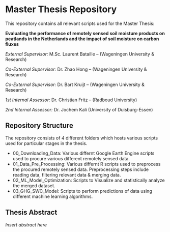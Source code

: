 # Master Thesis Repository
 This repository contains all relevant scripts used for the Master Thesis: 

**Evaluating the performance of remotely sensed soil moisture products on peatlands in the Netherlands and the impact of soil moisture on carbon fluxes**

*External Supervisor:* M.Sc. Laurent Bataille – (Wageningen University & Research)

*Co-External Supervisor:* Dr. Zhao Hong – (Wageningen University & Research)

*Co-External Supervisor:* Dr. Bart Kruijt – (Wageningen University & Research)

*1st Internal Assessor:* Dr. Christian Fritz – (Radboud University) 

*2nd Internal Assessor:* Dr. Jochem Kali (University of Duisburg-Essen)



## Repository Structure 

The repository consists of *4* different folders which hosts various scripts used for particular stages in the thesis.

- 00_Downloading_Data: Various differnt Google Earth Engine scripts used to procure various different remotely sensed data. 
- 01_Data_Pre_Processing: Various differnt R scripts used to preprocess the procured remotely sensed data. Preprocessing steps include reading data, filtering relevant data & merging data. 
- 02_ML_Model_Optimization: Scripts to Visualize and statistically analyze the merged dataset. 
- 03_GHG_SWC_Model: Scripts to perform predictions of data using different machine learning algorithms.     

## Thesis Abstract 

*Insert abstract here*

### 

